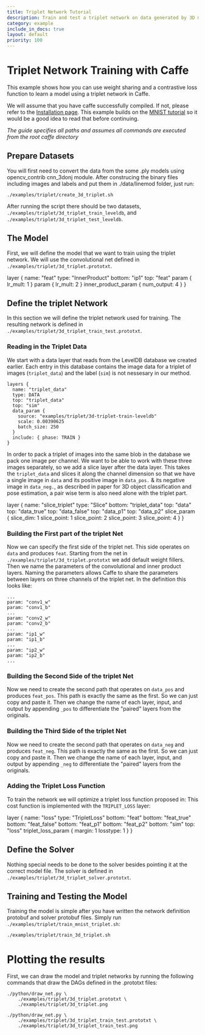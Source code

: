 ```yaml
---
title: Triplet Network Tutorial
description: Train and test a triplet network on data generated by 3D model.
category: example
include_in_docs: true
layout: default
priority: 100
---
```


# Triplet Network Training with Caffe
This example shows how you can use weight sharing and a contrastive loss
function to learn a model using a triplet network in Caffe.

We will assume that you have caffe successfully compiled. If not, please refer
to the [Installation page](../../installation.html). This example builds on the
[MNIST tutorial](mnist.html) so it would be a good idea to read that before
continuing.

*The guide specifies all paths and assumes all commands are executed from the
root caffe directory*

## Prepare Datasets

You will first need to convert the data from the some .ply models using
opencv_contrib cnn_3donj module. After construcing the binary files including images and labels and put them in ./data/linemod folder, just run:

    ./examples/triplet/create_3d_triplet.sh

After running the script there should be two datasets,
`./examples/triplet/3d_triplet_train_leveldb`, and
`./examples/triplet/3d_triplet_test_leveldb`.

## The Model
First, we will define the model that we want to train using the triplet network.
We will use the convolutional net defined in
`./examples/triplet/3d_triplet.prototxt`.

layer {
  name: "feat"
  type: "InnerProduct"
  bottom: "ip1"
  top: "feat"
  param {
    lr_mult: 1
  }
  param {
    lr_mult: 2
  }
  inner_product_param {
    num_output: 4
  }
}

## Define the triplet Network

In this section we will define the triplet network used for training. The
resulting network is defined in
`./examples/triplet/3d_triplet_train_test.prototxt`.

### Reading in the Triplet Data

We start with a data layer that reads from the LevelDB database we created
earlier. Each entry in this database contains the image data for a triplet of
images (`triplet_data`) and the label (`sim`) is not nessesary in our method.

    layers {
      name: "triplet_data"
      type: DATA
      top: "triplet_data"
      top: "sim"
      data_param {
        source: "examples/triplet/3d-triplet-train-leveldb"
        scale: 0.00390625
        batch_size: 250
      }
      include: { phase: TRAIN }
    }

In order to pack a triplet of images into the same blob in the database we pack one
image per channel. We want to be able to work with these three images separately,
so we add a slice layer after the data layer. This takes the `triplet_data` and
slices it along the channel dimension so that we have a single image in `data`
and its positive image in `data_pos.` & its negative image in `data_neg.`, as described in paper for 3D object classification and pose estimation, a pair wise term is also need alone with the triplet part.

layer {
  name: "slice_triplet"
  type: "Slice"
  bottom: "triplet_data"
  top: "data"
  top: "data_true"
  top: "data_false"
  top: "data_p1"
  top: "data_p2"
  slice_param {
    slice_dim: 1
    slice_point: 1
    slice_point: 2
    slice_point: 3
    slice_point: 4
  }
}

### Building the First part of the triplet Net

Now we can specify the first side of the triplet net. This side operates on
`data` and produces `feat`. Starting from the net in
`./examples/triplet/3d_triplet.prototxt` we add default weight fillers. Then
we name the parameters of the convolutional and inner product layers. Naming the
parameters allows Caffe to share the parameters between layers on three channels of
the triplet net. In the definition this looks like:

    ...
    param: "conv1_w"
    param: "conv1_b"
    ...
    param: "conv2_w"
    param: "conv2_b"
    ...
    param: "ip1_w"
    param: "ip1_b"
    ...
    param: "ip2_w"
    param: "ip2_b"
    ...

### Building the Second Side of the triplet Net

Now we need to create the second path that operates on `data_pos` and produces
`feat_pos`. This path is exactly the same as the first. So we can just copy and
paste it. Then we change the name of each layer, input, and output by appending
`_pos` to differentiate the "paired" layers from the originals.

### Building the Third Side of the triplet Net

Now we need to create the second path that operates on `data_neg` and produces
`feat_neg`. This path is exactly the same as the first. So we can just copy and
paste it. Then we change the name of each layer, input, and output by appending
`_neg` to differentiate the "paired" layers from the originals.

### Adding the Triplet Loss Function

To train the network we will optimize a triplet loss function proposed in:
This cost function is implemented with the `TRIPLET_LOSS` layer:

layer {
  name: "loss"
  type: "TripletLoss"
  bottom: "feat"
  bottom: "feat_true"
  bottom: "feat_false"
  bottom: "feat_p1"
  bottom: "feat_p2"
  bottom: "sim"
  top: "loss"
  triplet_loss_param {
    margin: 1
    losstype: 1
  }
}

## Define the Solver

Nothing special needs to be done to the solver besides pointing it at the
correct model file. The solver is defined in
`./examples/triplet/3d_triplet_solver.prototxt`.

## Training and Testing the Model

Training the model is simple after you have written the network definition
protobuf and solver protobuf files. Simply run
`./examples/triplet/train_mnist_triplet.sh`:

    ./examples/triplet/train_3d_triplet.sh

# Plotting the results

First, we can draw the model and triplet networks by running the following
commands that draw the DAGs defined in the .prototxt files:

    ./python/draw_net.py \
        ./examples/triplet/3d_triplet.prototxt \
        ./examples/triplet/3d_triplet.png

    ./python/draw_net.py \
        ./examples/triplet/3d_triplet_train_test.prototxt \
        ./examples/triplet/3d_triplet_train_test.png